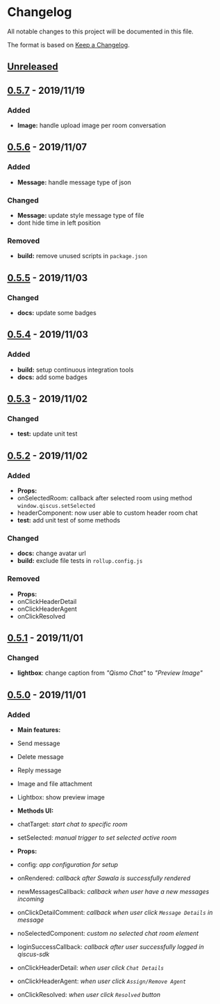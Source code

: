 # Changelog

All notable changes to this project will be documented in this file.

The format is based on [Keep a Changelog](https://keepachangelog.com/en/1.0.0/).

## [Unreleased]

## [0.5.7] - 2019/11/19

### Added

- **Image:** handle upload image per room conversation

## [0.5.6] - 2019/11/07

### Added

- **Message:** handle message type of json

### Changed

- **Message:** update style message type of file
- dont hide time in left position

### Removed

- **build:** remove unused scripts in `package.json`

## [0.5.5] - 2019/11/03

### Changed

- **docs:** update some badges

## [0.5.4] - 2019/11/03

### Added

- **build:** setup continuous integration tools
- **docs:** add some badges

## [0.5.3] - 2019/11/02

### Changed

- **test:** update unit test

## [0.5.2] - 2019/11/02

### Added

- **Props:**
- onSelectedRoom: callback after selected room using method `window.qiscus.setSelected`
- headerComponent: now user able to custom header room chat
- **test:** add unit test of some methods

### Changed

- **docs:** change avatar url
- **build:** exclude file tests in `rollup.config.js`

### Removed

- **Props:**
- onClickHeaderDetail
- onClickHeaderAgent
- onClickResolved

## [0.5.1] - 2019/11/01

### Changed

- **lightbox**: change caption from _"Qismo Chat"_ to _"Preview Image"_

## [0.5.0] - 2019/11/01

### Added

- **Main features:**
- Send message
- Delete message
- Reply message
- Image and file attachment
- Lightbox: show preview image

- **Methods UI:**
- chatTarget: _start chat to specific room_
- setSelected: _manual trigger to set selected active room_

- **Props:**
- config: _app configuration for setup_
- onRendered: _callback after Sawala is successfully rendered_
- newMessagesCallback: _callback when user have a new messages incoming_
- onClickDetailComment: _callback when user click `Message Details` in message_
- noSelectedComponent: _custom no selected chat room element_
- loginSuccessCallback: _callback after user successfully logged in qiscus-sdk_
- onClickHeaderDetail: _when user click `Chat Details`_
- onClickHeaderAgent: _when user click `Assign/Remove Agent`_
- onClickResolved: _when user click `Resolved` button_

[unreleased]: https://github.com/kata-ai/sawala/compare/HEAD..v0.5.7#diff
[0.5.7]: https://github.com/kata-ai/sawala/compare/v0.5.7...v0.5.6#diff
[0.5.6]: https://github.com/kata-ai/sawala/compare/v0.5.6...v0.5.5#diff
[0.5.5]: https://github.com/kata-ai/sawala/compare/v0.5.5...v0.5.4#diff
[0.5.4]: https://github.com/kata-ai/sawala/compare/v0.5.4...v0.5.3#diff
[0.5.3]: https://github.com/kata-ai/sawala/compare/v0.5.3...v0.5.2#diff
[0.5.2]: https://github.com/kata-ai/sawala/compare/v0.5.2...v0.5.1#diff
[0.5.1]: https://github.com/kata-ai/sawala/compare/v0.5.1...v0.5.0#diff
[0.5.0]: https://github.com/kata-ai/sawala/compare/v0.5.0...v0.4.0#diff
